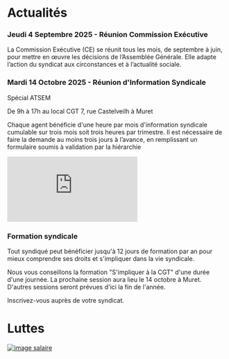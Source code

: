 # Actualités 

### Jeudi 4 Septembre 2025 - Réunion Commission Exécutive

La Commission Exécutive (CE) se réunit tous les mois, de septembre à juin, pour mettre en œuvre les décisions de l’Assemblée
Générale. Elle adapte l’action du syndicat aux circonstances et à l’actualité sociale.


### Mardi 14 Octobre 2025 - Réunion d'Information Syndicale 

Spécial ATSEM 

De 9h à 17h au local CGT 
7, rue Castelveilh à Muret

Chaque agent bénéficie d'une heure par mois d'information syndicale cumulable sur trois mois soit trois heures par trimestre.
Il est nécessaire de faire la demande au moins trois jours à l’avance, en remplissant un formulaire soumis à validation par la hiérarchie


[![Tract HMI](https://syndicatcam.github.io/cgt-muretain-agglo/assets/images/tractoct2025.pdf)](https://syndicatcam.github.io/cgt-muretain-agglo/assets/images/tractoct2025.pdf)





### Formation syndicale

Tout syndiqué peut bénéficier jusqu'à 12 jours de formation par an pour mieux comprendre ses droits et s'impliquer dans la vie syndicale. 

Nous vous conseillons la formation "S'impliquer à la CGT" d'une durée d'une journée.
La prochaine session aura lieu le 14 octobre à Muret.
D'autres sessions seront prévues d'ici la fin de l'année. 

Inscrivez-vous auprès de votre syndicat.


# Luttes 

[![image salaire](https://syndicatcam.github.io/cgt-muretain-agglo/assets/images/urgencesalaire2.jpg)](https://syndicatcam.github.io/cgt-muretain-agglo/assets/images/urgencesalaire2.jpg)
